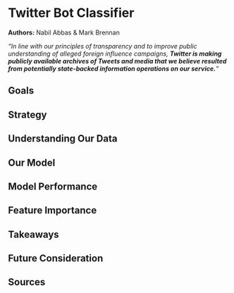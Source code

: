# Twitter Bot Classifier

**Authors:** Nabil Abbas & Mark Brennan

*“In line with our principles of transparency and to improve public understanding of alleged foreign influence campaigns, **Twitter is making publicly available archives of Tweets and media that we believe resulted from potentially state-backed information operations on our service.**”*

## Goals

## Strategy

## Understanding Our Data

## Our Model

## Model Performance

## Feature Importance

## Takeaways

## Future Consideration

## Sources

